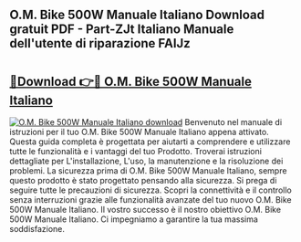 ## O.M. Bike 500W Manuale Italiano Download gratuit PDF - Part-ZJt Italiano Manuale dell'utente di riparazione FAIJz

# <h2><a href="http://df98qv.blite.top/?on=O.M.+Bike+500W+Manuale+Italiano">🔗Download 👉🔴 O.M. Bike 500W Manuale Italiano</a></h2>

[![O.M. Bike 500W Manuale Italiano download](https://i.imgur.com/lujVjoI.png)](http://df98qv.blite.top/?on=O.M.+Bike+500W+Manuale+Italiano)
Benvenuto nel manuale di istruzioni per il tuo O.M. Bike 500W Manuale Italiano appena attivato. Questa guida completa è progettata per aiutarti a comprendere e utilizzare tutte le funzionalità e i vantaggi del tuo Prodotto. Troverai istruzioni dettagliate per L'installazione, L'uso, la manutenzione e la risoluzione dei problemi. La sicurezza prima di O.M. Bike 500W Manuale Italiano, sempre questo prodotto è stato progettato pensando alla sicurezza. Si prega di seguire tutte le precauzioni di sicurezza. Scopri la connettività e il controllo senza interruzioni grazie alle funzionalità avanzate del tuo nuovo O.M. Bike 500W Manuale Italiano. Il vostro successo è il nostro obiettivo O.M. Bike 500W Manuale Italiano. Ci impegniamo a garantire la tua massima soddisfazione.
